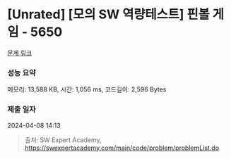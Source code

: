 # [Unrated] [모의 SW 역량테스트] 핀볼 게임 - 5650 

[문제 링크](https://swexpertacademy.com/main/code/problem/problemDetail.do?contestProbId=AWXRF8s6ezEDFAUo) 

### 성능 요약

메모리: 13,588 KB, 시간: 1,056 ms, 코드길이: 2,596 Bytes

### 제출 일자

2024-04-08 14:13



> 출처: SW Expert Academy, https://swexpertacademy.com/main/code/problem/problemList.do